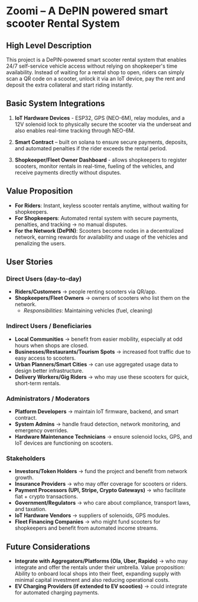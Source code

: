 # Zoomi – A DePIN powered smart scooter Rental System

## High Level Description
This project is a DePIN-powered smart scooter rental system that enables 24/7 self-service vehicle access without relying on shopkeeper's time availability. Instead of waiting for a rental shop to open, riders can simply scan a QR code on a scooter, unlock it via an IoT device, pay the rent and deposit the extra collateral and start riding instantly.

## Basic System Integrations
1. **IoT Hardware Devices** - ESP32, GPS (NEO-6M), relay modules, and a 12V solenoid lock to physically secure the scooter via the underseat and also enables real-time tracking through NEO-6M.

2. **Smart Contract** – built on solana to ensure secure payments, deposits, and automated penalties if the rider exceeds the rental period.

3. **Shopkeeper/Fleet Owner Dashboard** - allows shopkeepers to register scooters, monitor rentals in real-time, fueling of the vehicles, and receive payments directly without disputes.

## Value Proposition
- **For Riders**: Instant, keyless scooter rentals anytime, without waiting for shopkeepers.
- **For Shopkeepers**: Automated rental system with secure payments, penalties, and tracking → no manual disputes.
- **For the Network (DePIN)**: Scooters become nodes in a decentralized network, earning rewards for availability and usage of the vehicles and penalizing the users.

## User Stories

### Direct Users (day-to-day)
- **Riders/Customers** → people renting scooters via QR/app.
- **Shopkeepers/Fleet Owners** → owners of scooters who list them on the network.
  - *Responsibilities*: Maintaining vehicles (fuel, cleaning)

### Indirect Users / Beneficiaries
- **Local Communities** → benefit from easier mobility, especially at odd hours when shops are closed.
- **Businesses/Restaurants/Tourism Spots** → increased foot traffic due to easy access to scooters.
- **Urban Planners/Smart Cities** → can use aggregated usage data to design better infrastructure.
- **Delivery Workers/Gig Riders** → who may use these scooters for quick, short-term rentals.

### Administrators / Moderators
- **Platform Developers** → maintain IoT firmware, backend, and smart contract.
- **System Admins** → handle fraud detection, network monitoring, and emergency overrides.
- **Hardware Maintenance Technicians** → ensure solenoid locks, GPS, and IoT devices are functioning on scooters.

### Stakeholders
- **Investors/Token Holders** → fund the project and benefit from network growth.
- **Insurance Providers** → who may offer coverage for scooters or riders.
- **Payment Processors (UPI, Stripe, Crypto Gateways)** → who facilitate fiat + crypto transactions.
- **Government/Regulators** → who care about compliance, transport laws, and taxation.
- **IoT Hardware Vendors** → suppliers of solenoids, GPS modules.
- **Fleet Financing Companies** → who might fund scooters for shopkeepers and benefit from automated income streams.

## Future Considerations
- **Integrate with Aggregators/Platforms (Ola, Uber, Rapido)** → who may integrate and offer the rentals under their umbrella. Value proposition: Ability to onboard local shops into their fleet, expanding supply with minimal capital investment and also reducing operational costs.
- **EV Charging Providers (if extended to EV scooties)** → could integrate for automated charging payments.

